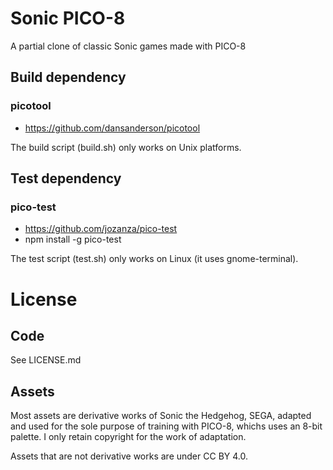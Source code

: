 # Sonic PICO-8

A partial clone of classic Sonic games made with PICO-8

## Build dependency

### picotool

* https://github.com/dansanderson/picotool

The build script (build.sh) only works on Unix platforms.

## Test dependency

### pico-test

* https://github.com/jozanza/pico-test
* npm install -g pico-test

The test script (test.sh) only works on Linux (it uses gnome-terminal).

# License

## Code

See LICENSE.md

## Assets

Most assets are derivative works of Sonic the Hedgehog, SEGA, adapted and used for the sole purpose of training with PICO-8, whichs uses an 8-bit palette. I only retain copyright for the work of adaptation.

Assets that are not derivative works are under CC BY 4.0.

